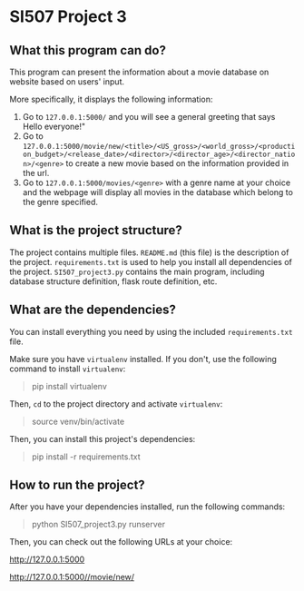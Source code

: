 # SI507 Project 3

## What this program can do?

This program can present the information about a movie database on website based on users' input.

More specifically, it displays the following information:

1. Go to `127.0.0.1:5000/` and you will see a general greeting that says Hello everyone!"
2. Go to `127.0.0.1:5000/movie/new/<title>/<US_gross>/<world_gross>/<production_budget>/<release_date>/<director>/<director_age>/<director_nation>/<genre>` to create a new movie based on the information provided in the url.
3. Go to `127.0.0.1:5000/movies/<genre>` with a genre name at your choice and the webpage will display all movies in the database which belong to the genre specified.

## What is the project structure?

The project contains multiple files. `README.md` (this file) is the description of the project. `requirements.txt` is used to help you install all dependencies of the project. `SI507_project3.py` contains the main program, including database structure definition, flask route definition, etc.

## What are the dependencies?

You can install everything you need by using the included `requirements.txt` file.

Make sure you have `virtualenv` installed. If you don't, use the following command to install `virtualenv`:

> pip install virtualenv

Then, `cd` to the project directory and activate `virtualenv`:

> source venv/bin/activate

Then, you can install this project's dependencies:

> pip install -r requirements.txt

## How to run the project?

After you have your dependencies installed, run the following commands:

> python SI507_project3.py runserver

Then, you can check out the following URLs at your choice:

http://127.0.0.1:5000

http://127.0.0.1:5000//movie/new/<title>/<US_gross>/<world_gross>/<production_budget>/<release_date>/<director>/<director_age>/<director_nation>/<genre>

http://127.0.0.1:5000/movies/<genre>
